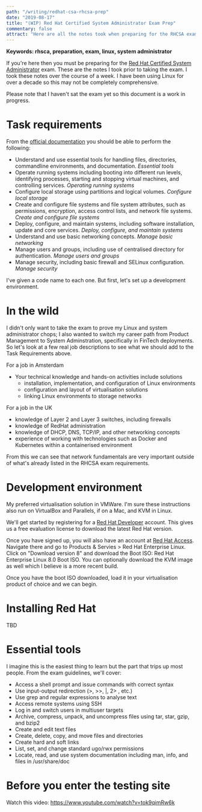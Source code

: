 ```yaml
---
path: "/writing/redhat-csa-rhcsa-prep"
date: "2019-08-17"
title: "(WIP) Red Hat Certified System Administrator Exam Prep"
commentary: false
attract: "Here are all the notes took when preparing for the RHCSA exam."
---
```

**Keywords: rhsca, preparation, exam, linux, system administrator**

If you're here then you must be preparing for the [Red Hat Certified System Administrator](https://www.redhat.com/en/services/training/ex200-red-hat-certified-system-administrator-rhcsa-exam) exam.  These are the notes I took prior to taking the exam.  I took these notes over the course of a week.  I have been using Linux for over a decade so this may not be completely comprehensive.

Please note that I haven't sat the exam yet so this document is a work in progress.

# Task requirements
From the [official documentation](https://www.redhat.com/en/services/certification/rhcsa) you should be able to perform the following:
* Understand and use essential tools for handling files, directories, commandline environments, and documentation. *Essential tools*
* Operate running systems including booting into different run levels, identifying processes, starting and stopping virtual machines, and controlling services. *Operating running systems*
* Configure local storage using partitions and logical volumes. *Configure local storage*
* Create and configure file systems and file system attributes, such as permissions, encryption, access control lists, and network file systems. *Create and configure file systems*
* Deploy, configure, and maintain systems, including software installation, update and core services. *Deploy, configure, and maintain systems*
* Understand and use basic networking concepts. *Manage basic networking*
* Manage users and groups, including use of centralised directory for authentication. *Manage users and groups*
* Manage security, including basic firewall and SELinux configuration. *Manage security*

I've given a code name to each one.  But first, let's set up a development environment.

# In the wild
I didn't only want to take the exam to prove my Linux and system administrator chops; I also wanted to switch my career path from Product Management to System Adminstration, specifically in FinTech deployments.  So let's look at a few real job descriptions to see what we should add to the Task Requirements above.

For a job in Amsterdam
* Your technical knowledge and hands-on activities include solutions 
  * installation, implementation, and configuration of Linux environments
  * configuration and layout of virtualisation solutions
  * linking Linux environments to storage networks

For a job in the UK
* knowledge of Layer 2 and Layer 3 switches, including firewalls
* knowledge of RedHat administration
* knowledge of DHCP, DNS, TCP/IP, and other networking concepts
* experience of working with technologies such as Docker and Kubernetes within a containerised environment

From this we can see that network fundamentals are very important outside of what's already listed in the RHCSA exam requirements.

# Development environment
My preferred virtualisation solution in VMWare.  I'm sure these instructions also run on VirtualBox and Parallels, if on a Mac, and KVM in Linux.

We'll get started by registering for a [Red Hat Developer](https://developers.redhat.com) account.  This gives us a free evaluation license to download the latest Red Hat version.

Once you have signed up, you will also have an account at [Red Hat Access](https://access.redhat.com/).  Navigate there and go to Products & Servies > Red Hat Enterprise Linux.  Click on "Download version 8" and download the Boot ISO: Red Hat Enterprise Linux 8.0 Boot ISO.  You can optionally download the KVM image as well which I believe is a more recent build.

Once you have the boot ISO downloaded, load it in your virtualisation product of choice and we can begin.

# Installing Red Hat
TBD

# Essential tools
I imagine this is the easiest thing to learn but the part that trips up most people.  From the exam guidelines, we'll cover:
* Access a shell prompt and issue commands with correct syntax
* Use input-output redirection (>, >>, |, 2> , etc.)
* Use grep and regular expressions to analyse text
* Access remote systems using SSH
* Log in and switch users in multiuser targets
* Archive, compress, unpack, and uncompress files using tar, star, gzip, and bzip2
* Create and edit text files
* Create, delete, copy, and move files and directories
* Create hard and soft links
* List, set, and change standard ugo/rwx permissions
* Locate, read, and use system documentation including man, info, and files in /usr/share/doc

# Before you enter the testing site
Watch this video: https://www.youtube.com/watch?v=tok9qimRw6k 